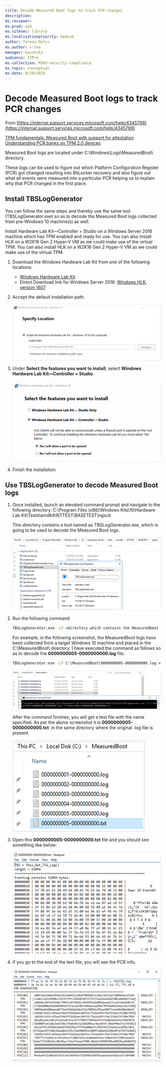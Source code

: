 ```yaml
---
title: Decode Measured Boot logs to track PCR changes
description: 
ms.reviewer: 
ms.prod: w10
ms.sitesec: library
ms.localizationpriority: medium
author: Teresa-Motiv
ms.author: v-tea
manager: kaushika
audience: ITPro
ms.collection: M365-security-compliance
ms.topic: conceptual
ms.date: 9/19/2019
---
```


# Decode Measured Boot logs to track PCR changes

From [https://internal.support.services.microsoft.com/help/4345799](https://internal.support.services.microsoft.com/help/4345799)

[TPM fundamentals: Measured Boot with support for attestation](https://docs.microsoft.com/windows/security/information-protection/tpm/tpm-fundamentals#measured-boot-with-support-for-attestation)
[Understanding PCR banks on TPM 2.0 devices](https://docs.microsoft.com/windows/security/information-protection/tpm/switch-pcr-banks-on-tpm-2-0-devices)

Measured Boot logs are located under C:\\Windows\\Logs\\MeasuredBoot\\ directory.

These logs can be used to figure out which Platform Configuration Register (PCR) got changed resulting into BitLocker recovery and also figure out what all events were measured into a particular PCR helping us to explain why that PCR changed in the first place.

## Install TBSLogGenerator

You can follow the same steps and thereby use the same tool (TBSLogGenerator.exe) so as to decode the Measured Boot logs collected from pre-Windows 10 machine(s) as well.

Install Hardware Lab Kit&mdash;Controller + Studio on a Windows Server 2016 machine which has TPM enabled and ready for use. You can also install HLK on a W2K16 Gen 2 Hyper-V VM as we could make use of the virtual TPM. You can also install HLK on a W2K16 Gen 2 Hyper-V VM as we could make use of the virtual TPM.

1. Download the Windows Hardware Lab Kit from one of the following locations:

   - [Windows Hardware Lab Kit](https://docs.microsoft.com/windows-hardware/test/hlk/)
   - Direct Download link for Windows Server 2016: [Windows HLK, version 1607](https://go.microsoft.com/fwlink/p/?LinkID=404112)

1. Accept the default installation path.

   ![](./images/ts-tpm-1.png)

1. Under **Select the features you want to install**, select **Windows Hardware Lab Kit&mdash;Controller + Studio**.

   ![](./images/ts-tpm-2.png)

1. Finish the installation.

## Use TBSLogGenerator to decode Measured Boot logs

1. Once installed, launch an elevated command prompt and navigate to the following directory: C:\\Program Files (x86)\\Windows Kits\\10\\Hardware Lab Kit\\Tests\\amd64\\NTTEST\\BASETEST\\ngscb

   This directory contains a tool named as TBSLogGenerator.exe, which is going to be used to decode the Measured Boot logs.

   ![](./images/ts-tpm-3.png)

1. Run the following command:
   ```cmd
   TBSLogGenerator.exe -LF <directory which contains the Measuredboot log to be decoded>\<name of the log>.log > <Target directory where the decoded file should be placed>\<name of the file>.txt
   ```

   For example, in the following screenshot, the MeasuredBoot logs have been collected from a target Windows 10 machine and placed in the C:\\MeasuredBoot\\ directory. I have executed the command as follows so as to decode the **0000000005-0000000000.log** file:

    ```cmd
    TBSLogGenerator.exe -LF C:\MeasuredBoot\0000000005-0000000000.log > C:\MeasuredBoot\0000000005-0000000000.txt
    ```

   ![](./images/ts-tpm-4.png)

   After the command finishes, you will get a text file with the name specified. As per the above screenshot it is **0000000005-0000000000.txt**  in the same directory where the original .log file is present.

   ![](./images/ts-tpm-5.png)

1. Open this **0000000005-0000000000.txt** file and you should see something like below:

   ![](./images/ts-tpm-6.png)

1. If you go to the end of the text file, you will see the PCR info.

   ![](./images/ts-tpm-7.png)
